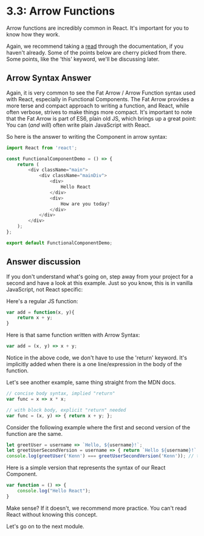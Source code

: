 # 3.3: Arrow Functions

Arrow functions are incredibly common in React. It's important for you to know how they work.

Again, we recommend taking a [read](https://developer.mozilla.org/en-US/docs/Web/JavaScript/Reference/Functions/Arrow_functions) through the documentation, if you haven't already. Some of the points below are cherry picked from there. Some points, like the 'this' keyword, we'll be discussing later.

## Arrow Syntax Answer

Again, it is very common to see the Fat Arrow / Arrow Function syntax used with React, especially in Functional Components. The Fat Arrow provides a more terse and compact approach to writing a function, and React, while often verbose, strives to make things more compact. It's important to note that the Fat Arrow is part of ES6, plain old JS, which brings up a great point: You can \(_and will_\) often write plain JavaScript with React.

So here is the answer to writing the Component in arrow syntax:

```javascript
import React from 'react';

const FunctionalComponentDemo = () => {
    return (
        <div className="main">
            <div className="mainDiv">
                <div>
                    Hello React
                </div>
                <div>
                    How are you today?
                </div>
            </div>
        </div>
    );
};

export default FunctionalComponentDemo;
```

## Answer discussion

If you don't understand what's going on, step away from your project for a second and have a look at this example. Just so you know, this is in vanilla JavaScript, not React specific:

Here's a regular JS function:

```javascript
var add = function(x, y){
    return x + y;
}
```

Here is that same function written with Arrow Syntax:

```javascript
var add = (x, y) => x + y;
```

Notice in the above code, we don't have to use the 'return' keyword. It's implicitly added when there is a one line/expression in the body of the function.

Let's see another example, same thing straight from the MDN docs.

```javascript
// concise body syntax, implied "return"
var func = x => x * x;                  

// with block body, explicit "return" needed
var func = (x, y) => { return x + y; };
```

Consider the following example where the first and second version of the function are the same.

```javascript
let greetUser = username => `Hello, ${username}!`;
let greetUserSecondVersion = username => { return `Hello ${username}!` };
console.log(greetUser('Kenn') === greetUserSecondVersion('Kenn')); // true
```

Here is a simple version that represents the syntax of our React Component.

```javascript
var function = () => {
    console.log("Hello React");
}
```

Make sense? If it doesn't, we recommend more practice. You can't read React without knowing this concept.

Let's go on to the next module.

